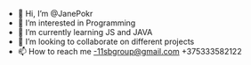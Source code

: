 - 👋 Hi, I’m @JanePokr
- 👀 I’m interested in Programming
- 🌱 I’m currently learning JS and JAVA
- 💞️ I’m looking to collaborate on different projects
- 📫 How to reach me -11sbgroup@gmail.com +375333582122

<!---
JanePokr/JanePokr is a ✨ special ✨ repository because its `README.md` (this file) appears on your GitHub profile.
You can click the Preview link to take a look at your changes.
--->
